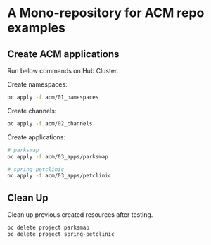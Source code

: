 # A Mono-repository for ACM repo examples

## Create ACM applications

Run below commands on Hub Cluster.

Create namespaces:
```bash
oc apply -f acm/01_namespaces
```

Create channels:
```bash
oc apply -f acm/02_channels
```

Create applications:
```bash
# parksmap
oc apply -f acm/03_apps/parksmap

# spring-petclinic
oc apply -f acm/03_apps/petclinic
```

## Clean Up

Clean up previous created resources after testing.
```bash
oc delete project parksmap
oc delete project spring-petclinic
```